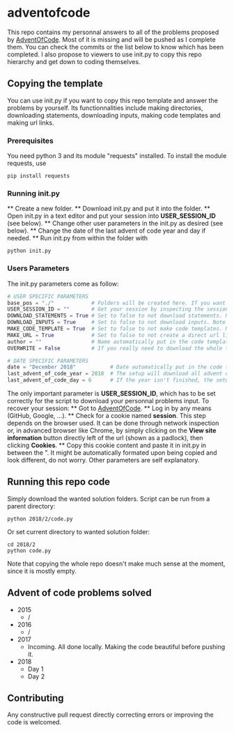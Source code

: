 # adventofcode

This repo contains my personnal answers to all of the problems proposed by [AdventOfCode](https://adventofcode.com/).
Most of it is missing and will be pushed as I complete them. You can check the commits or the list below to know which has been completed. I also propose to viewers to use init.py to copy this repo hierarchy and get down to coding themselves.

## Copying the template

You can use init.py if you want to copy this repo template and answer the problems by yourself. 
Its functionnalities include making directories, downloading statements, downloading inputs, making code templates and making url links.

### Prerequisites

You need python 3 and its module "requests" installed.
To install the module requests, use 
```shell
pip install requests
```
### Running init.py
** Create a new folder.
** Download init.py and put it into the folder.
** Open init.py in a text editor and put your session into **USER_SESSION_ID** (see below).
** Change other user parameters in the init.py as desired (see below).
** Change the date of the last advent of code year and day if needed.
** Run init.py from within the folder with
```shell
python init.py
```
### Users Parameters
The init.py parameters come as follow:
```python
# USER SPECIFIC PARAMETERS
base_pos = "./"            # Folders will be created here. If you want to make a parent folder, change this to ex "./adventofcode/"
USER_SESSION_ID = ""       # Get your session by inspecting the session cookie content in your web browser while connected to adventofcode and paste it here as plain text in between the ". Leave at is to not download inputs.
DOWNLOAD_STATEMENTS = True # Set to false to not download statements. Note that only part one is downloaded (since you need to complete it to access part two)
DOWNLOAD_INPUTS = True     # Set to false to not download inputs. Note that if the USER_SESSION_ID is wrong or left empty, inputs will not be downloaded.
MAKE_CODE_TEMPLATE = True  # Set to false to not make code templates. Note that even if OVERWRITE is set to True, it will never overwrite codes.
MAKE_URL = True            # Set to false to not create a direct url link in the folder.
author = ""                # Name automatically put in the code templates.
OVERWRITE = False          # If you really need to download the whole thing again, set this to true. As the creator said, AoC is fragile; please be gentle. Statements and Inputs do not change. This will not overwrite codes.

# DATE SPECIFIC PARAMETERS
date = "December 2018"           # Date automatically put in the code templates.
last_advent_of_code_year = 2018  # The setup will download all advent of code data up until that date included
last_advent_of_code_day = 6      # If the year isn't finished, the setup will download days up until that day included for the last year
```
The only important parameter is **USER_SESSION_ID**, which has to be set correctly for the script to download your personnal problems input.
To recover your session:
** Got to [AdventOfCode](https://adventofcode.com/).
** Log in by any means (GitHub, Google, ...).
** Check for a cookie named **session**. This step depends on the browser used. It can be done through network inspection or, in advanced browser like Chrome, by simply clicking on the **View site information** button directly left of the url (shown as a padlock), then clicking **Cookies**.
** Copy this cookie content and paste it in init.py in between the ". It might be automatically formated upon being copied and look different, do not worry.
Other parameters are self explanatory.

## Running this repo code
Simply download the wanted solution folders.
Script can be run from a parent directory:
```shell
python 2018/2/code.py
```
Or set current directory to wanted solution folder:
```shell
cd 2018/2
python code.py
```
Note that copying the whole repo doesn't make much sense at the moment, since it is mostly empty.

## Advent of code problems solved
* 2015
    * /
* 2016
    * /
* 2017
    * Incoming. All done locally. Making the code beautiful before pushing it.
* 2018
    * Day 1
    * Day 2

## Contributing
Any constructive pull request directly correcting errors or improving the code is welcomed.
